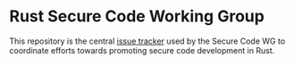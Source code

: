 # Rust Secure Code Working Group

This repository is the central [issue tracker] used by the Secure Code WG to coordinate efforts towards promoting secure code development in Rust.

[issue tracker]: https://github.com/rust-secure-code/wg/issues
